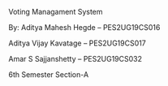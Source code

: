 Voting Managament System

By:
Aditya Mahesh Hegde – PES2UG19CS016

Aditya Vijay Kavatage – PES2UG19CS017

Amar S Sajjanshetty – PES2UG19CS032

6th Semester Section-A
